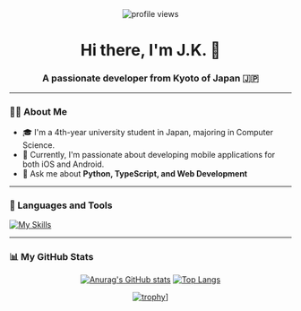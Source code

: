 <div id="header" align="center">
  <img src="https://komarev.com/ghpvc/?username=jk99k&style=flat-square&color=blueviolet" alt="profile views"/>
  <h1>
    Hi there, I'm J.K. 👋
  </h1>
  <h3>A passionate developer from Kyoto of Japan 🇯🇵</h3>
</div>

---

### 👨‍💻 About Me

- 🎓 I'm a 4th-year university student in Japan, majoring in Computer Science.
- 📱 Currently, I'm passionate about developing mobile applications for both iOS and Android.
- 💬 Ask me about **Python, TypeScript, and Web Development**

---

### 🚀 Languages and Tools

[![My Skills](https://skillicons.dev/icons?i=aws,bootstrap,django,docker,fastapi,figma,flutter,git,github,heroku,html,js,kotlin,linux,mysql,nextjs,nginx,npm,pnpm,postgres,py,rails,react,redis,redux,ruby,sqlite,sentry,swift,tailwind,ts,ubuntu,vscode,vue)](https://skillicons.dev)

---

### 📊 My GitHub Stats

<div align="center">
  
[![Anurag's GitHub stats](https://github-readme-stats-clone-theta-nine.vercel.app/api?username=jk99k&include_all_commits=true&show_icons=true)](https://github.com/anuraghazra/github-readme-stats)
[![Top Langs](https://github-readme-stats-clone-theta-nine.vercel.app/api/top-langs/?username=jk99k&include_all_commits=true&show_icons=true
)](https://github.com/anuraghazra/github-readme-stats)

[![trophy](https://github-profile-trophy.vercel.app/?username=jk99k&rank=SSS,SS,S,AAA,AA,A&no-frame=true)](https://github.com/ryo-ma/github-profile-trophy)]

</div>
